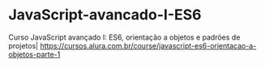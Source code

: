 # JavaScript-avancado-I-ES6
Curso JavaScript avançado I: ES6, orientação a objetos e padrões de projetos| https://cursos.alura.com.br/course/javascript-es6-orientacao-a-objetos-parte-1
